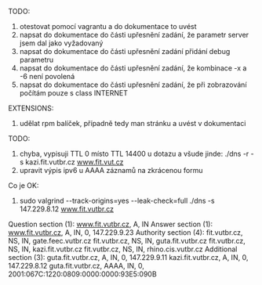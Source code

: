 TODO:

1) otestovat pomocí vagrantu a do dokumentace to uvést
2) napsat do dokumentace do části upřesnění zadání, že parametr server jsem dal jako vyžadovaný
3) napsat do dokumentace do části upřesnění zadání přidání debug parametru
4) napsat do dokumentace do části upřesnění zadání, že kombinace -x a -6 není povolená
5) napsat do dokumentace do části upřesnění zadání, že při zobrazování počítám pouze s class INTERNET

EXTENSIONS:

1) udělat rpm balíček, případně tedy man stránku a uvést v dokumentaci

TODO:

1) chyba, vypisuji TTL 0 místo TTL 14400 u dotazu a všude jinde: ./dns -r -s kazi.fit.vutbr.cz www.fit.vut.cz
2) upravit výpis ipv6 u AAAA záznamů na zkrácenou formu


Co je OK:

1) sudo valgrind --track-origins=yes --leak-check=full ./dns -s 147.229.8.12 www.fit.vutbr.cz

Question section (1):
  www.fit.vutbr.cz, A, IN
Answer section (1):
  www.fit.vutbr.cz, A, IN, 0, 147.229.9.23
Authority section (4):
  fit.vutbr.cz, NS, IN, gate.feec.vutbr.cz
  fit.vutbr.cz, NS, IN, guta.fit.vutbr.cz
  fit.vutbr.cz, NS, IN, kazi.fit.vutbr.cz
  fit.vutbr.cz, NS, IN, rhino.cis.vutbr.cz
Additional section (3):
  guta.fit.vutbr.cz, A, IN, 0, 147.229.9.11
  kazi.fit.vutbr.cz, A, IN, 0, 147.229.8.12
  guta.fit.vutbr.cz, AAAA, IN, 0, 2001:067C:1220:0809:0000:0000:93E5:090B

